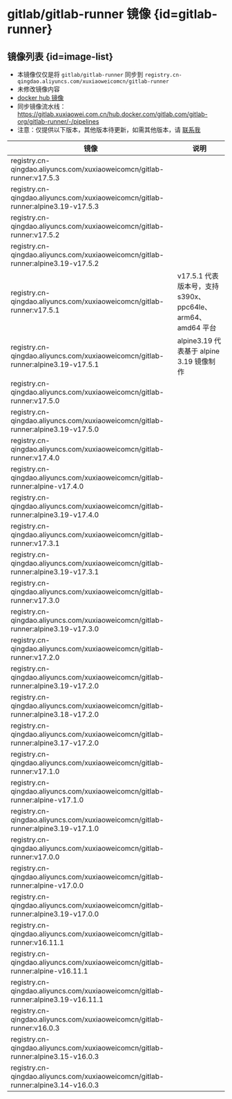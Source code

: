 # gitlab/gitlab-runner 镜像 {id=gitlab-runner}

## 镜像列表 {id=image-list}

- 本镜像仅仅是将 `gitlab/gitlab-runner` 同步到 `registry.cn-qingdao.aliyuncs.com/xuxiaoweicomcn/gitlab-runner`
- 未修改镜像内容
- [docker hub 镜像](https://hub.docker.com/r/gitlab/gitlab-runner)
- 同步镜像流水线：https://gitlab.xuxiaowei.com.cn/hub.docker.com/gitlab.com/gitlab-org/gitlab-runner/-/pipelines
- 注意：仅提供以下版本，其他版本待更新，如需其他版本，请 [联系我](../../../guide/website.md)

| 镜像                                                                                | 说明                                            |
|-----------------------------------------------------------------------------------|-----------------------------------------------|
| registry.cn-qingdao.aliyuncs.com/xuxiaoweicomcn/gitlab-runner:v17.5.3             |                                               |
| registry.cn-qingdao.aliyuncs.com/xuxiaoweicomcn/gitlab-runner:alpine3.19-v17.5.3  |                                               |
| registry.cn-qingdao.aliyuncs.com/xuxiaoweicomcn/gitlab-runner:v17.5.2             |                                               |
| registry.cn-qingdao.aliyuncs.com/xuxiaoweicomcn/gitlab-runner:alpine3.19-v17.5.2  |                                               |
| registry.cn-qingdao.aliyuncs.com/xuxiaoweicomcn/gitlab-runner:v17.5.1             | v17.5.1 代表版本号，支持 s390x、ppc64le、arm64、amd64 平台 |
| registry.cn-qingdao.aliyuncs.com/xuxiaoweicomcn/gitlab-runner:alpine3.19-v17.5.1  | alpine3.19 代表基于 alpine 3.19 镜像制作              |
| registry.cn-qingdao.aliyuncs.com/xuxiaoweicomcn/gitlab-runner:v17.5.0             |                                               |
| registry.cn-qingdao.aliyuncs.com/xuxiaoweicomcn/gitlab-runner:alpine3.19-v17.5.0  |                                               |
| registry.cn-qingdao.aliyuncs.com/xuxiaoweicomcn/gitlab-runner:v17.4.0             |                                               |
| registry.cn-qingdao.aliyuncs.com/xuxiaoweicomcn/gitlab-runner:alpine-v17.4.0      |                                               |
| registry.cn-qingdao.aliyuncs.com/xuxiaoweicomcn/gitlab-runner:alpine3.19-v17.4.0  |                                               |
| registry.cn-qingdao.aliyuncs.com/xuxiaoweicomcn/gitlab-runner:v17.3.1             |                                               |
| registry.cn-qingdao.aliyuncs.com/xuxiaoweicomcn/gitlab-runner:alpine3.19-v17.3.1  |                                               |
| registry.cn-qingdao.aliyuncs.com/xuxiaoweicomcn/gitlab-runner:v17.3.0             |                                               |
| registry.cn-qingdao.aliyuncs.com/xuxiaoweicomcn/gitlab-runner:alpine3.19-v17.3.0  |                                               |
| registry.cn-qingdao.aliyuncs.com/xuxiaoweicomcn/gitlab-runner:v17.2.0             |                                               |
| registry.cn-qingdao.aliyuncs.com/xuxiaoweicomcn/gitlab-runner:alpine3.19-v17.2.0  |                                               |
| registry.cn-qingdao.aliyuncs.com/xuxiaoweicomcn/gitlab-runner:alpine3.18-v17.2.0  |                                               |
| registry.cn-qingdao.aliyuncs.com/xuxiaoweicomcn/gitlab-runner:alpine3.17-v17.2.0  |                                               |
| registry.cn-qingdao.aliyuncs.com/xuxiaoweicomcn/gitlab-runner:v17.1.0             |                                               |
| registry.cn-qingdao.aliyuncs.com/xuxiaoweicomcn/gitlab-runner:alpine-v17.1.0      |                                               |
| registry.cn-qingdao.aliyuncs.com/xuxiaoweicomcn/gitlab-runner:alpine3.19-v17.1.0  |                                               |
| registry.cn-qingdao.aliyuncs.com/xuxiaoweicomcn/gitlab-runner:v17.0.0             |                                               |
| registry.cn-qingdao.aliyuncs.com/xuxiaoweicomcn/gitlab-runner:alpine-v17.0.0      |                                               |
| registry.cn-qingdao.aliyuncs.com/xuxiaoweicomcn/gitlab-runner:alpine3.19-v17.0.0  |                                               |
| registry.cn-qingdao.aliyuncs.com/xuxiaoweicomcn/gitlab-runner:v16.11.1            |                                               |
| registry.cn-qingdao.aliyuncs.com/xuxiaoweicomcn/gitlab-runner:alpine-v16.11.1     |                                               |
| registry.cn-qingdao.aliyuncs.com/xuxiaoweicomcn/gitlab-runner:alpine3.19-v16.11.1 |                                               |
| registry.cn-qingdao.aliyuncs.com/xuxiaoweicomcn/gitlab-runner:v16.0.3             |                                               |
| registry.cn-qingdao.aliyuncs.com/xuxiaoweicomcn/gitlab-runner:alpine3.15-v16.0.3  |                                               |
| registry.cn-qingdao.aliyuncs.com/xuxiaoweicomcn/gitlab-runner:alpine3.14-v16.0.3  |                                               |

<style>

._image_registry_cn-qingdao_aliyuncs_com_xuxiaoweicomcn_gitlab-runner table tr th:nth-child(1), 
._image_registry_cn-qingdao_aliyuncs_com_xuxiaoweicomcn_gitlab-runner table tr td:nth-child(1) {
    min-width: 570px;
}

._image_registry_cn-qingdao_aliyuncs_com_xuxiaoweicomcn_gitlab-runner table tr th:nth-child(2), 
._image_registry_cn-qingdao_aliyuncs_com_xuxiaoweicomcn_gitlab-runner table tr td:nth-child(2) {
    min-width: 280px;
}

</style>